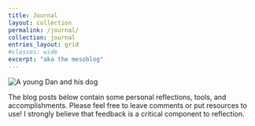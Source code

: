```yaml
---
title: Journal
layout: collection
permalink: /journal/
collection: journal
entries_layout: grid
#classes: wide
excerpt: "aka the mesoblog"
---
```


![A young Dan and his dog][dan-and-dog]

The blog posts below contain some personal reflections, tools, and accomplishments. Please feel free to leave comments or put resources to use! I strongly believe that feedback is a critical component to reflection.


[dan-and-dog]: https://lh3.googleusercontent.com/RM4BhLdZvtktqbA2y_IhU8A_cO1t7wz_w6-olGvuw_GUt1Ni6q-SCRmQOrBf6suQOwk4vXweZId3N09-wppW3FIpuxboGAPhDfTARG4jFhKgo9s5MooGnN69OWQ51PfgO9Fpade1_uJBzazmXlg6qcgtWUtBP0BzBq6vynmJkxUdwpUf3mhSkNBTCHBE4NEhPkIIiR7ri6LO1fdmkl4KpJ_33b2y-I2LHIHs3wcQPwaCdRmA488_qm5Fe4zOVO9LEJZswsNbpGHBSApcnp_3WBaykO77lWJ7mOUckgA-CxM8VBXSgiqWgK3dJzXif-pHsqFyzllpTUiiqTTJtCpHKEKhC5mJ4nel-5GyUS0oHZQhRnSx_MfQ9iaFBu5HPgE3J771ZHwgwhOA61qvbrO97jVC8i_l5oKPIO_b1j1u4qGPuafeqaAzFwN6Gumv6-6r0oQO08zg211g1bdb2_wG5SAYAvfFaciYk-j2YJhEq5iZPLE-vBol5KCv4JEx1o4f1LeqaYxVBtIWfZcGAdXed3hHjavea9KSNzW3MDOP7XG-OohzNZs4YDg31pYQNyyrc0RprZBOhl7wNl4CHvteLshceMJLrRB62dGDABGSLCc_u2FZhZKAhntaY45nA64Sv5S9kl-s6TbW7NGaaoqDZ-4i5Ru5iMvxsJxmtHGwtb3yiENCnP_BYLsrf7VfQBYFPJrasEsJlYjWLi0Vr1SPnEnMdcM74K4mYoHaUxv0zRTMlLdxCMqvC6_eR9IS7uQ3WmzW39vepgh1U5TUD893_3uFZoCo3pDUI3q5n5VfqCGa_Eg4Eaz_iMDdt37Sxtawjz5VkZiajMctf83makWYrrM3akSwqJyY0qYBaFaTM1h8ETzvdQTesvqTibtb9epdWVyZkp-VyNyDaUFu8gCUxJZcQf4D5OWP7fjNocii4zH3-TELOSRPnwELa7IKyziaDE29otTIEydtV19MsO2lTA=w800-h450-s-no?authuser=0